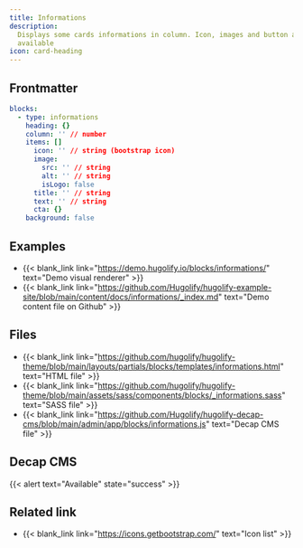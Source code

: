 ```yaml
---
title: Informations
description:
  Displays some cards informations in column. Icon, images and button are
  available
icon: card-heading
---
```


## Frontmatter

```yml
blocks:
  - type: informations
    heading: {}
    column: '' // number
    items: []
      icon: '' // string (bootstrap icon)
      image:
        src: '' // string
        alt: '' // string
        isLogo: false
      title: '' // string
      text: '' // string
      cta: {}
    background: false
```

## Examples

- {{< blank_link link="https://demo.hugolify.io/blocks/informations/" text="Demo visual renderer" >}}
- {{< blank_link link="https://github.com/Hugolify/hugolify-example-site/blob/main/content/docs/informations/_index.md" text="Demo content file on Github" >}}

## Files

- {{< blank_link link="https://github.com/hugolify/hugolify-theme/blob/main/layouts/partials/blocks/templates/informations.html" text="HTML file" >}}
- {{< blank_link link="https://github.com/hugolify/hugolify-theme/blob/main/assets/sass/components/blocks/_informations.sass" text="SASS file" >}}
- {{< blank_link link="https://github.com/Hugolify/hugolify-decap-cms/blob/main/admin/app/blocks/informations.js" text="Decap CMS file" >}}

## Decap CMS

{{< alert text="Available" state="success" >}}

## Related link

- {{< blank_link link="https://icons.getbootstrap.com/" text="Icon list" >}}
